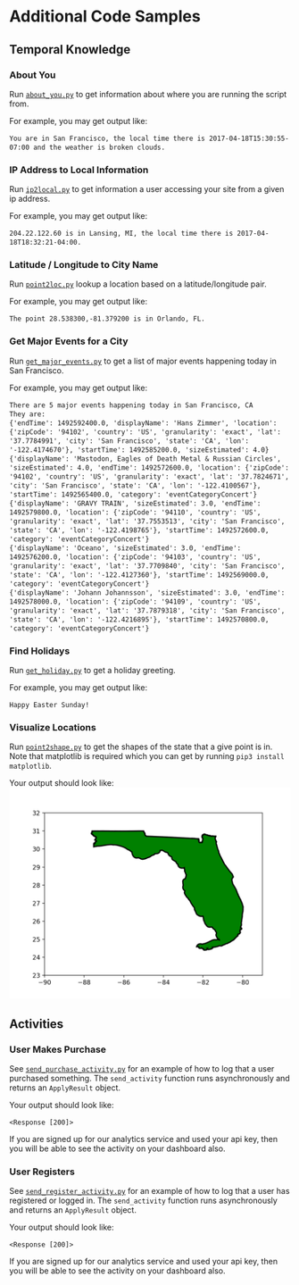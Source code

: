 # Additional Code Samples

## Temporal Knowledge

### About You

Run [`about_you.py`](./about_you.py) to get information about where you are running the script from.

For example, you may get output like:

```
You are in San Francisco, the local time there is 2017-04-18T15:30:55-07:00 and the weather is broken clouds.
```

### IP Address to Local Information

Run [`ip2local.py`](./ip2local.py) to get information a user accessing your site from a given ip address.

For example, you may get output like:

```
204.22.122.60 is in Lansing, MI, the local time there is 2017-04-18T18:32:21-04:00.
```

### Latitude / Longitude to City Name
Run [`point2loc.py`](./point2loc.py) lookup a location based on a latitude/longitude pair.

For example, you may get output like:

```
The point 28.538300,-81.379200 is in Orlando, FL.
```

### Get Major Events for a City

Run [`get_major_events.py`](./get_major_events.py) to get a list of major events happening today in San Francisco.

For example, you may get output like:
```
There are 5 major events happening today in San Francisco, CA
They are:
{'endTime': 1492592400.0, 'displayName': 'Hans Zimmer', 'location': {'zipCode': '94102', 'country': 'US', 'granularity': 'exact', 'lat': '37.7784991', 'city': 'San Francisco', 'state': 'CA', 'lon': '-122.4174670'}, 'startTime': 1492585200.0, 'sizeEstimated': 4.0}
{'displayName': 'Mastodon, Eagles of Death Metal & Russian Circles', 'sizeEstimated': 4.0, 'endTime': 1492572600.0, 'location': {'zipCode': '94102', 'country': 'US', 'granularity': 'exact', 'lat': '37.7824671', 'city': 'San Francisco', 'state': 'CA', 'lon': '-122.4100567'}, 'startTime': 1492565400.0, 'category': 'eventCategoryConcert'}
{'displayName': 'GRAVY TRAIN', 'sizeEstimated': 3.0, 'endTime': 1492579800.0, 'location': {'zipCode': '94110', 'country': 'US', 'granularity': 'exact', 'lat': '37.7553513', 'city': 'San Francisco', 'state': 'CA', 'lon': '-122.4198765'}, 'startTime': 1492572600.0, 'category': 'eventCategoryConcert'}
{'displayName': 'Oceano', 'sizeEstimated': 3.0, 'endTime': 1492576200.0, 'location': {'zipCode': '94103', 'country': 'US', 'granularity': 'exact', 'lat': '37.7709840', 'city': 'San Francisco', 'state': 'CA', 'lon': '-122.4127360'}, 'startTime': 1492569000.0, 'category': 'eventCategoryConcert'}
{'displayName': 'Johann Johannsson', 'sizeEstimated': 3.0, 'endTime': 1492578000.0, 'location': {'zipCode': '94109', 'country': 'US', 'granularity': 'exact', 'lat': '37.7879318', 'city': 'San Francisco', 'state': 'CA', 'lon': '-122.4216895'}, 'startTime': 1492570800.0, 'category': 'eventCategoryConcert'}
```

### Find Holidays

Run [`get_holiday.py`](./get_holiday.py) to get a holiday greeting.

For example, you may get output like:
```
Happy Easter Sunday!
```


### Visualize Locations

Run [`point2shape.py`](./point2shape.py) to get the shapes of the state that a give point is in. Note that matplotlib is required
which you can get by running `pip3 install matplotlib`.

Your output should look like:
![The expected output](https://raw.githubusercontent.com/Breinify/brein-api-library-python/master/documentation/img/florida.png "")



## Activities

### User Makes Purchase

See [`send_purchase_activity.py`](./send_purchase_activity.py) for an example of how to log that a user purchased something. The `send_activity`
function runs asynchronously and returns an `ApplyResult` object.

Your output should look like:

```
<Response [200]>
```

If you are signed up for our analytics service and used your api key, then you will be able to see the activity on your dashboard also.

### User Registers

See [`send_register_activity.py`](./send_register_activity.py) for an example of how to log that a user has registered or logged in. The `send_activity`
function runs asynchronously and returns an `ApplyResult` object.

Your output should look like:

```
<Response [200]>
```

If you are signed up for our analytics service and used your api key, then you will be able to see the activity on your dashboard also.
